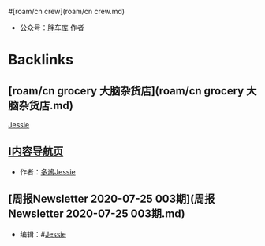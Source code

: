
#[roam/cn crew](roam/cn crew.md)
- 公众号：[胖车库](https://mp.weixin.qq.com/mp/appmsgalbum?__biz=MzU5NjQxNzQ3Mw==&action=getalbum&album_id=1336767759748890625&subscene=126&scenenote=https%3A%2F%2Fmp.weixin.qq.com%2Fs%3F__biz%3DMzU5NjQxNzQ3Mw%3D%3D%26mid%3D2247484556%26idx%3D1%26sn%3D31afecf57b29e63d1e9d5cb5b1002528%26chksm%3Dfe624a22c915c334fd20a5100e16e968c398e41f888f614cd4f5efc1a8756aba2abb5ca1f13a%26scene%3D126%26sessionid%3D1593872272%26subscene%3D0%26clicktime%3D1593872303%26ascene%3D3%26devicetype%3DiOS13.3.1%26version%3D17000d2a%26nettype%3D3G%2B%26abtest_cookie%3DAAACAA%253D%253D%26lang%3Dzh_CN%26fontScale%3D100%26exportkey%3DA3%252B3JfvlUbPy7yeOAXad5Rs%253D%26pass_ticket%3DiarD00m6i%252BjKqdl5qNYoymri2N0T5AGTFLAjHr7TvgRuUZWwE6IAqZoKylZvhftR%26wx_header%3D1[wechat_redirect](wechat_redirect.md)) 作者

# Backlinks
## [roam/cn grocery 大脑杂货店](roam/cn grocery 大脑杂货店.md)
[Jessie](Jessie.md)

## [ℹ︎内容导航页](ℹ︎内容导航页.md)
- 作者：[多酱](多酱.md)[Jessie](Jessie.md)

## [周报Newsletter 2020-07-25 003期](周报Newsletter 2020-07-25 003期.md)
- 编辑：#[Jessie](Jessie.md)

